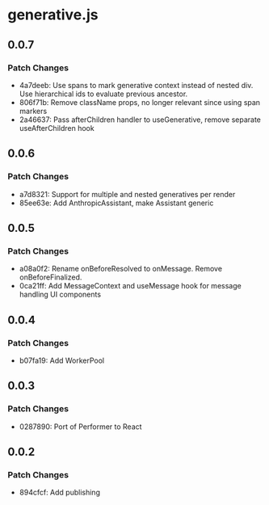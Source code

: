 # generative.js

## 0.0.7

### Patch Changes

- 4a7deeb: Use spans to mark generative context instead of nested div.
  Use hierarchical ids to evaluate previous ancestor.
- 806f71b: Remove className props, no longer relevant since using span markers
- 2a46637: Pass afterChildren handler to useGenerative, remove separate useAfterChildren hook

## 0.0.6

### Patch Changes

- a7d8321: Support for multiple and nested generatives per render
- 85ee63e: Add AnthropicAssistant, make Assistant generic

## 0.0.5

### Patch Changes

- a08a0f2: Rename onBeforeResolved to onMessage. Remove onBeforeFinalized.
- 0ca21ff: Add MessageContext and useMessage hook for message handling UI components

## 0.0.4

### Patch Changes

- b07fa19: Add WorkerPool

## 0.0.3

### Patch Changes

- 0287890: Port of Performer to React

## 0.0.2

### Patch Changes

- 894cfcf: Add publishing

